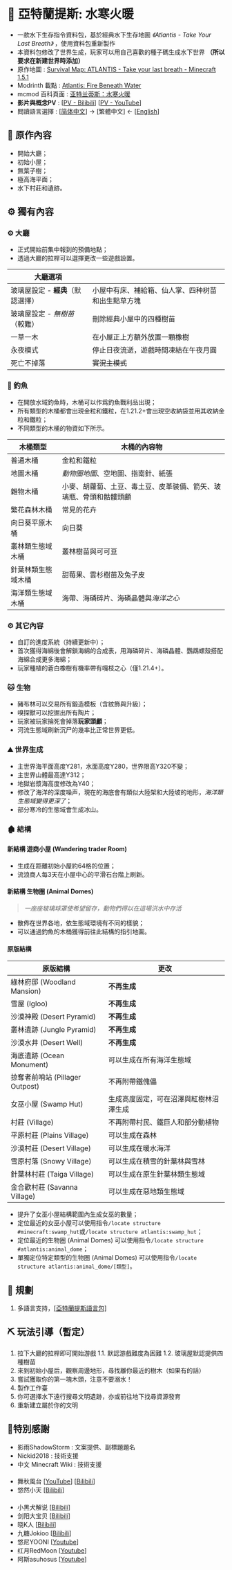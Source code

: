 # 🌊 亞特蘭提斯: 水寒火暖

- 一款水下生存指令資料包，基於經典水下生存地圖 *《Atlantis - Take Your Last Breath》* ，使用資料包重新製作
- 本資料包修改了世界生成，玩家可以用自己喜歡的種子碼生成水下世界 **（所以要求在新建世界時添加）**
- 原作地圖 : [Survival Map: ATLANTIS - Take your last breath - Minecraft 1.5.1](https://www.planetminecraft.com/project/survival-map-atlantis---take-your-last-breath---minecraft-151/)
- Modrinth 載點 : [Atlantis: Fire Beneath Water](https://modrinth.com/datapack/atlantis-firebeneathwater)
- mcmod 百科頁面 : [亚特兰蒂斯：水寒火暖](https://www.mcmod.cn/class/17704.html)
- **影片與概念PV** : [[PV - Bilibili](https://www.bilibili.com/video/BV11hSyYPEkc/)]   [[PV - YouTube](https://youtu.be/-Dn8rR7_0oo)]
- 閲讀語言選擇 : [[简体中文](https://github.com/Mzhuangshao/atlantis/blob/main/README.md)] → [繁體中文] ← [[English](https://github.com/Mzhuangshao/atlantis/blob/main/README_en_us.md)]

## 🔱 原作內容

- 開始大廳；
- 初始小屋；
- 無葉子樹；
- 極高海平面；
- 水下村莊和遺跡。

## ⚙️ 獨有內容

### ⚙️ 大廳

- 正式開始前集中報到的預備地點；
- 透過大廳的拉桿可以選擇更改一些遊戲設置。

| 大廳選項                          |                                                    |
| --------------------------------- | -------------------------------------------------- |
| 玻璃屋設定 - **經典**（默認選擇） | 小屋中有床、補給箱、仙人掌、四种树苗和出生點草方塊 |
| 玻璃屋設定 - *無樹苗*（較難）     | 刪除經典小屋中的四種樹苗                           |
| 一草一木                          | 在小屋正上方額外放置一顆橡樹                       |
| 永夜模式                          | 停止日夜流逝，遊戲時間凍結在午夜月圓               |
| 死亡不掉落                        | ~~實況主模式~~                                     |

### 🎣 釣魚

- 在開放水域釣魚時，木桶可以作爲釣魚戰利品出現；
- 所有類型的木桶都會出現金粒和鐵粒，在1.21.2+會出現空收納袋並用其收納金粒和鐵粒；
- 不同類型的木桶的物資如下所示。

| 木桶類型           | 木桶的內容物                                                       |
| ------------------ | ------------------------------------------------------------------ |
| 普通木桶           | 金粒和鐵粒                                                         |
| 地圖木桶           | *動物圈地圖*、空地圖、指南針、紙張                                 |
| 雜物木桶           | 小麥、胡蘿蔔、土豆、毒土豆、皮革裝備、箭矢、玻璃瓶、骨頭和骷髏頭顱 |
| 繁花森林木桶       | 常見的花卉                                                         |
| 向日葵平原木桶     | 向日葵                                                             |
| 叢林類生態域木桶   | 叢林樹苗與可可豆                                                   |
| 針葉林類生態域木桶 | 甜莓果、雲杉樹苗及兔子皮                                           |
| 海洋類生態域木桶   | 海帶、海磷碎片、海磷晶體與*海洋之心*                               |

### ⚙️ 其它內容

- 自訂的進度系統（持續更新中）；
- 首次獲得海綿後會解鎖海綿的合成表，用海磷碎片、海磷晶體、鸚鵡螺殼搭配海綿合成更多海綿；
- 玩家種植的蒼白橡樹有機率帶有嘎枝之心（僅1.​​21.4+）。

### 🐱 生物

- 豬布林可以交易所有鍛造模板（含紋飾與升級）；
- 嗅探獸可以挖掘出所有陶片；
- 玩家被玩家掄死會掉落**玩家頭顱**；
- 河流生態域刷新沉尸的幾率比正常世界更低。

### ⛰ 世界生成

- 主世界海平面高度Y281，水面高度Y280，世界限高Y320不變；
- 主世界山體最高達Y312；
- 地獄岩漿海高度修改為Y40；
- 修改了海洋的深度噪声，現在的海底會有類似大陸架和大陸坡的地形，*海洋類生態域變得更深了*；
- 部分寒冷的生態域會生成冰山。

### 🏚 結構

#### 新結構 遊商小屋 (Wandering trader Room)

- 生成在距離初始小屋約64格的位置；
- 流浪商人每3天在小屋中心的平滑石台階上刷新。

#### 新結構 生物圈 (Animal Domes)

> *一座座玻璃球罩使希望留存，動物們得以在這場洪水中存活*

- 散佈在世界各地，依生態域環境有不同的樣貌；
- 可以通過釣魚的木桶獲得前往此結構的指引地圖。

#### 原版結構

| 原版結構                        | 更改                                   |
| ------------------------------- | -------------------------------------- |
| 綠林府邸 (Woodland Mansion)     | **不再生成**                           |
| 雪屋 (Igloo)                    | **不再生成**                           |
| 沙漠神殿 (Desert Pyramid)       | **不再生成**                           |
| 叢林遺跡 (Jungle Pyramid)       | **不再生成**                           |
| 沙漠水井 (Desert Well)          | **不再生成**                           |
| 海底遺跡 (Ocean Monument)       | 可以生成在所有海洋生態域               |
| 掠奪者前哨站 (Pillager Outpost) | 不再附帶鐵傀儡                         |
| 女巫小屋 (Swamp Hut)            | 生成高度固定，可在沼澤與紅樹林沼澤生成 |
| 村莊 (Village)                  | 不再附帶村民、鐵巨人和部分動植物       |
| 平原村莊 (Plains Village)       | 可以生成在森林                         |
| 沙漠村莊 (Desert Village)       | 可以生成在暖水海洋                     |
| 雪原村落 (Snowy Village)        | 可以生成在積雪的針葉林與雪林           |
| 針葉林村莊 (Taiga Village)      | 可以生成在原生針葉林類生態域           |
| 金合歡村莊 (Savanna Village)    | 可以生成在惡地類生態域                 |

- 提升了女巫小屋結構範圍內生成女巫的數量；
- 定位最近的女巫小屋可以使用指令`/locate structure #minecraft:swamp_hut`或`/locate structure atlantis:swamp_hut`；
- 定位最近的生物圈 (Animal Domes) 可以使用指令`/locate structure #atlantis:animal_dome`；
- 單獨定位特定類型的生物圈 (Animal Domes) 可以使用指令`/locate structure atlantis:animal_dome/[類型]`。

## 🎨 規劃

1. 多語言支持，[[亞特蘭提斯語言包]](https://github.com/Mzhuangshao/atlantis-language-pack)

## ⛏ 玩法引導（暫定）

1. 拉下大廳的拉桿即可開始游戲
  1.1. 默認游戲難度為困難
  1.2. 玻璃屋默認提供四種樹苗
2. 來到初始小屋后，觀察周邊地形，尋找離你最近的樹木（如果有的話）
3. 嘗試獲取你的第一塊木頭，注意不要溺水！
4. 製作工作臺
5. 你可選擇水下遠行搜尋文明遺跡，亦或前往地下找尋資源發育
6. 重新建立屬於你的文明

## 🎉特別感謝

- 影雨ShadowStorm : 文案提供、副標題題名
- Nickid2018 : 技術支援
- 中文 Minecraft Wiki : 技術支援

#### 

- 舞秋風台 [[YouTube](https://www.youtube.com/@MrChesterccj)] [[Bilibili](https://space.bilibili.com/3513275)] <!-- https://www.bilibili.com/video/av1073531 https://www.youtube.com/watch?v=RbzBAtncUks -->
- 悠然小天 [[Bilibili](https://space.bilibili.com/3746384)] <!-- https://v.youku.com/video?vid=XODAwMTg1MTcy -->

#### 

- 小黑犬解说 [[Bilibili](https://space.bilibili.com/191880668)] <!-- https://www.douyin.com/video/7423354055461784883-->
- 剑阳大宝贝 [[Bilibili](https://space.bilibili.com/3546735683046223)] <!-- https://www.bilibili.com/video/av113271323494903 -->
- 晓K人 [[Bilibili](https://space.bilibili.com/3546697930115900)] <!-- https://www.bilibili.com/video/av113271323494910 -->
- 九糖Jokioo [[Bilibili](https://space.bilibili.com/3494363103496786)]
- 悠尼YOONI [[Youtube](https://www.youtube.com/@YOONI_QQ)] <!-- https://www.youtube.com/watch?v=NN-afHildzY -->
- 红月RedMoon [[Youtube](https://www.youtube.com/@MoonRed)] <!-- https://www.youtube.com/watch?v=J9wV-tJ5JCM -->
- 阿斯asuhosus [[Youtube](https://www.youtube.com/channel/UC31opT8RH0KAOTRPjyTJqQQ)]